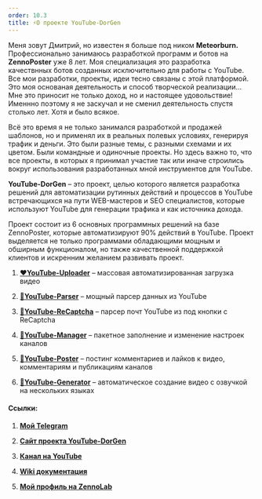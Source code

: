 ```yaml
---
order: 10.3
title: ⚡О проекте YouTube-DorGen
---
```


Меня зовут Дмитрий, но известен я больше под ником **Meteorburn.** Профессионально занимаюсь разработкой программ и ботов на **ZennoPoster** уже 8 лет. Моя специализация это разработка качествнных ботов созданных исключительно для работы c YouTube. Все мои разработки, проекты, идеи тесно связаны с этой  платформой. Это моя основаная деятельность и способ творческой реализации… Мне это приносит не  только доход, но и настоящее удовольствие! Именнно поэтому я не заскучал и не сменил деятельность спустя столько лет. Хотя и было всякое.

Всё это время я не только занимался разработкой и продажей шаблонов, но и применял их в реальных полевых условиях, генерируя трафик и деньги. Это были разные темы, с разными схемами и их цветом. Были командные и одиночные проекты. Но здесь важно то, что все проекты, в которых я принимал участие так или иначе строились вокруг использования разработанных мной инструментов для YouTube.

**YouTube-DorGen** – это проект, целью которого является разработка решений для автоматизации рутинных действий и процессов в YouTube встречающихся на пути WEB-мастеров и SEO специалистов, которые используют YouTube для генерации трафика и как источника дохода.

Проект состоит из 6 основных программных решений на базе ZennoPoster, которые автоматизируют 90% действий в YouTube. Проект выделяется не только программами обладающими мощным и обширным функционалом, но также качественной поддержкой клиентов и искренним желанием развивать проект.

1. [**❤️YouTube-Uploader**](https://zennolab.com/discussion/threads/youtube-uploader-v4-5-1-massovaja-avtomatizirovannaja-zagruzka-video-v-youtube.35333/)  – массовая автоматизированная загрузка видео

2. [**💛YouTube-Parser**](https://zennolab.com/discussion/threads/youtube-parser-v5-0-moschnyj-parser-dannyx-youtube.40158/?roistat_visit=1041982) – мощный парсер данных из YouTube

3. [**🩵YouTube-ReCaptcha**](https://zenno.club/discussion/threads/youtube-emails-1-0-7-parser-pocht-youtube-iz-pod-knopki-s-recaptcha.121812/) – парсер почт YouTube из под кнопки с ReCaptcha

4. [**💚YouTube-Manager**](https://zennolab.com/discussion/threads/youtube-manager-v3-3-0-udobnoe-upravlenie-mnozhestvom-kanalov-youtube.45226) – пакетное заполнение и изменение настроек каналов

5. [**💙YouTube-Poster**](https://zennolab.com/discussion/threads/youtube-socializer-v2-5-9-razgon-socialnyx-faktorov-youtube.53139) – постинг комментариев и лайков к видео, комментариям и публикациям каналов

6. [**🧡YouTube-Generator**](https://zenno.club/discussion/threads/youtube-generator-v1-4-5-generacija-kontenta-dlja-youtube-bez-navykov-montazha.60726/) –  автоматическое создание видео c озвучкой на нескольких языках

#### **Ссылки:**

1. [**Мой Telegram**](https://t.me/meteorburn)

2. [**Сайт проекта YouTube-DorGen**](https://youtube-dorgen.com)

3. [**Канал на YouTube**](https://www.youtube.com/@dorgen-software)

4. [**Wiki документация**](https://docs.youtube-dorgen.com)

5. [**Мой профиль на ZennoLab**](https://zenno.club/discussion/members/meteorburn.13934/#recent-content)